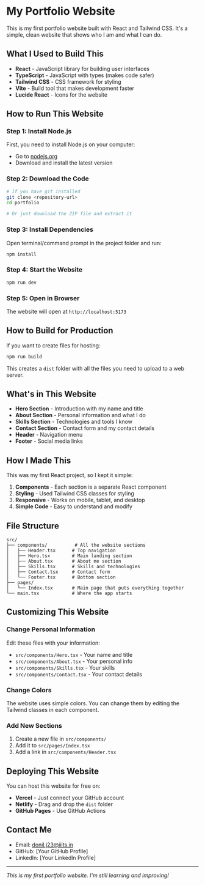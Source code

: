 # My Portfolio Website

This is my first portfolio website built with React and Tailwind CSS. It's a simple, clean website that shows who I am and what I can do.

## What I Used to Build This

- **React** - JavaScript library for building user interfaces
- **TypeScript** - JavaScript with types (makes code safer)
- **Tailwind CSS** - CSS framework for styling
- **Vite** - Build tool that makes development faster
- **Lucide React** - Icons for the website

## How to Run This Website

### Step 1: Install Node.js
First, you need to install Node.js on your computer:
- Go to [nodejs.org](https://nodejs.org/)
- Download and install the latest version

### Step 2: Download the Code
```bash
# If you have git installed
git clone <repository-url>
cd portfolio

# Or just download the ZIP file and extract it
```

### Step 3: Install Dependencies
Open terminal/command prompt in the project folder and run:
```bash
npm install
```

### Step 4: Start the Website
```bash
npm run dev
```

### Step 5: Open in Browser
The website will open at `http://localhost:5173`

## How to Build for Production

If you want to create files for hosting:
```bash
npm run build
```

This creates a `dist` folder with all the files you need to upload to a web server.

## What's in This Website

- **Hero Section** - Introduction with my name and title
- **About Section** - Personal information and what I do
- **Skills Section** - Technologies and tools I know
- **Contact Section** - Contact form and my contact details
- **Header** - Navigation menu
- **Footer** - Social media links

## How I Made This

This was my first React project, so I kept it simple:

1. **Components** - Each section is a separate React component
2. **Styling** - Used Tailwind CSS classes for styling
3. **Responsive** - Works on mobile, tablet, and desktop
4. **Simple Code** - Easy to understand and modify

## File Structure

```
src/
├── components/          # All the website sections
│   ├── Header.tsx      # Top navigation
│   ├── Hero.tsx        # Main landing section
│   ├── About.tsx       # About me section
│   ├── Skills.tsx      # Skills and technologies
│   ├── Contact.tsx     # Contact form
│   └── Footer.tsx      # Bottom section
├── pages/
│   └── Index.tsx       # Main page that puts everything together
└── main.tsx            # Where the app starts
```

## Customizing This Website

### Change Personal Information
Edit these files with your information:
- `src/components/Hero.tsx` - Your name and title
- `src/components/About.tsx` - Your personal info
- `src/components/Skills.tsx` - Your skills
- `src/components/Contact.tsx` - Your contact details

### Change Colors
The website uses simple colors. You can change them by editing the Tailwind classes in each component.

### Add New Sections
1. Create a new file in `src/components/`
2. Add it to `src/pages/Index.tsx`
3. Add a link in `src/components/Header.tsx`

## Deploying This Website

You can host this website for free on:
- **Vercel** - Just connect your GitHub account
- **Netlify** - Drag and drop the `dist` folder
- **GitHub Pages** - Use GitHub Actions

## Contact Me

- Email: donil.j23@iiits.in
- GitHub: [Your GitHub Profile]
- LinkedIn: [Your LinkedIn Profile]

---

*This is my first portfolio website. I'm still learning and improving!*